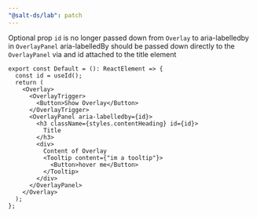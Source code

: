 ```yaml
---
"@salt-ds/lab": patch
---
```


Optional prop `id` is no longer passed down from `Overlay` to aria-labelledby in `OverlayPanel`
aria-labelledBy should be passed down directly to the `OverlayPanel` via and id attached to the title element

```tsx
export const Default = (): ReactElement => {
  const id = useId();
  return (
    <Overlay>
      <OverlayTrigger>
        <Button>Show Overlay</Button>
      </OverlayTrigger>
      <OverlayPanel aria-labelledby={id}>
        <h3 className={styles.contentHeading} id={id}>
          Title
        </h3>
        <div>
          Content of Overlay
          <Tooltip content={"im a tooltip"}>
            <Button>hover me</Button>
          </Tooltip>
        </div>
      </OverlayPanel>
    </Overlay>
  );
};
```

